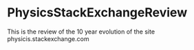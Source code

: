 # PhysicsStackExchangeReview
This is the review of the 10 year evolution of the site physicis.stackexchange.com
